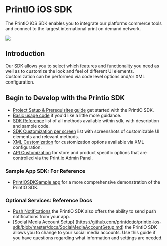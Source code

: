 PrintIO iOS SDK
===============

The PrintIO iOS SDK enables you to integrate our platforms commerce tools and connect to the largest international print on demand network.

![](https://dl.dropboxusercontent.com/u/19321066/printIO/printio_sdk_screens.png)

## Introduction

Our SDK allows you to select which features and functionality you need as well as to customize the look and feel of different UI elements. Customization can be performed via code level options and/or XML configuration.

## Begin to Develop with the Printio SDK

- [Project Setup & Prerequisites guide](https://github.com/printdotio/printio-ios-sdk/blob/master/docs/project_setup.md) get started with the PrintIO SDK.
- [Basic usage code](https://github.com/printdotio/printio-ios-sdk/blob/master/docs/quick_start_sample_code.md) if you'd like a little more guidance.
- [SDK Reference](https://github.com/printdotio/printio-ios-sdk/blob/master/docs/code_customization.md) list of all methods available within sdk, with description and sample code.
- [SDK Customization per screen](https://github.com/printdotio/printio-ios-sdk/blob/master/docs/specific_page_methods.md) list with screenshots of customizable UI elements and relevant methods.
- [XML Customization](https://github.com/printdotio/printio-ios-sdk/blob/master/docs/xml_customization_new.md) for  customization options available via XML configuration.
- [API Customization](https://github.com/printdotio/printio-ios-sdk/blob/master/docs/api_customization.md) for store and product specific options that are controlled via the Print.io Admin Panel.


### Sample App SDK: For Reference
- [PrintIOSDKSample app](https://github.com/printdotio/printio-ios-example) for a more comprehensive demonstration of the PrintIO SDK.

### Optional Services: Reference Docs
- [Push Notifications](https://github.com/printdotio/printio-ios-sdk/blob/master/docs/PUSH_NOTIFICATIONS.md) the PrintIO SDK also offers the ability to send push notifications from your app.
- [Social Media Account Setup] (https://github.com/printdotio/printio-ios-sdk/blob/master/docs/SocialMediaAccountSetup.md) the PrintIO SDK allows you to change to your social media accounts. Use this guide if you have questions regarding what information and settings are needed.
